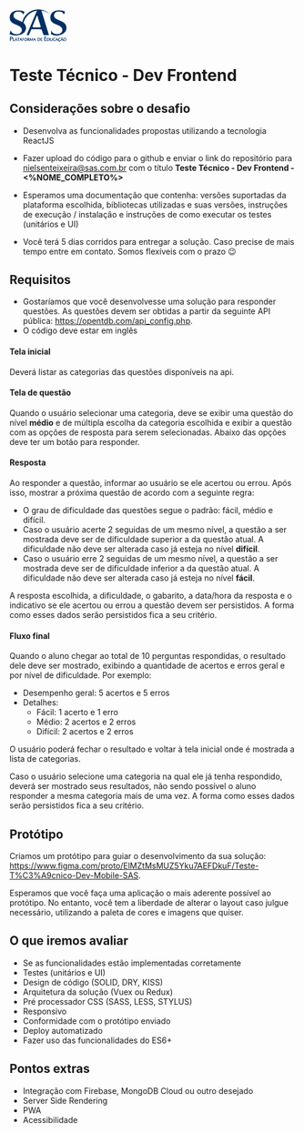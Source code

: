 <img style="float: center;" width=100px src="src/assets/images/sas.png">

# Teste Técnico - Dev Frontend

## Considerações sobre o desafio

-   Desenvolva as funcionalidades propostas utilizando a tecnologia ReactJS
-   Fazer upload do código para o github e enviar o link do repositório para nielsenteixeira@sas.com.br com o título **Teste Técnico - Dev Frontend - <%NOME_COMPLETO%>**
-   Esperamos uma documentação que contenha: versões suportadas da plataforma escolhida, bibliotecas utilizadas e suas versões, instruções de execução / instalação e instruções de como executar os testes (unitários e UI)

-   Você terá 5 dias corridos para entregar a solução. Caso precise de mais tempo entre em contato. Somos flexíveis com o prazo 😉

## Requisitos

-   Gostaríamos que você desenvolvesse uma solução para responder questões. As questões devem ser obtidas a partir da seguinte API pública: <https://opentdb.com/api_config.php>.
-   O código deve estar em inglês

#### Tela inicial

Deverá listar as categorias das questões disponíveis na api.

#### Tela de questão

Quando o usuário selecionar uma categoria, deve se exibir uma questão do nível **médio** e de múltipla escolha da categoria escolhida e exibir a questão com as opções de resposta para serem selecionadas. Abaixo das opções deve ter um botão para responder.

#### Resposta

Ao responder a questão, informar ao usuário se ele acertou ou errou. Após isso, mostrar a próxima questão de acordo com a seguinte regra:

-   O grau de dificuldade das questões segue o padrão: fácil, médio e difícil.
-   Caso o usuário acerte 2 seguidas de um mesmo nível, a questão a ser mostrada deve ser de dificuldade superior a da questão atual. A dificuldade não deve ser alterada caso já esteja no nível **difícil**.
-   Caso o usuário erre 2 seguidas de um mesmo nível, a questão a ser mostrada deve ser de dificuldade inferior a da questão atual. A dificuldade não deve ser alterada caso já esteja no nível **fácil**.

A resposta escolhida, a dificuldade, o gabarito, a data/hora da resposta e o indicativo se ele acertou ou errou a questão devem ser persistidos. A forma como esses dados serão persistidos fica a seu critério.

#### Fluxo final

Quando o aluno chegar ao total de 10 perguntas respondidas, o resultado dele deve ser mostrado, exibindo a quantidade de acertos e erros geral e por nível de dificuldade. Por exemplo:

-   Desempenho geral: 5 acertos e 5 erros
-   Detalhes:
    -   Fácil: 1 acerto e 1 erro
    -   Médio: 2 acertos e 2 erros
    -   Difícil: 2 acertos e 2 erros

O usuário poderá fechar o resultado e voltar à tela inicial onde é mostrada a lista de categorias.

Caso o usuário selecione uma categoria na qual ele já tenha respondido, deverá ser mostrado seus resultados, não sendo possível o aluno responder a mesma categoria mais de uma vez. A forma como esses dados serão persistidos fica a seu critério.

## Protótipo

Criamos um protótipo para guiar o desenvolvimento da sua solução: <https://www.figma.com/proto/ElMZtMsMUZ5Yku7AEFDkuF/Teste-T%C3%A9cnico-Dev-Mobile-SAS>.

Esperamos que você faça uma aplicação o mais aderente possível ao protótipo. No entanto, você tem a liberdade de alterar o layout caso julgue necessário, utilizando a paleta de cores e imagens que quiser.

## O que iremos avaliar

-   Se as funcionalidades estão implementadas corretamente
-   Testes (unitários e UI)
-   Design de código (SOLID, DRY, KISS)
-   Arquitetura da solução (Vuex ou Redux)
-   Pré processador CSS (SASS, LESS, STYLUS)
-   Responsivo
-   Conformidade com o protótipo enviado
-   Deploy automatizado
-   Fazer uso das funcionalidades do ES6+

## Pontos extras

-   Integração com Firebase, MongoDB Cloud ou outro desejado
-   Server Side Rendering
-   PWA
-   Acessibilidade
